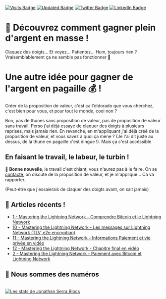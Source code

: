 [![Visits Badge](https://badges.pufler.dev/visits/slals/slals?label=Vues)](https://blocs.fr)
[![Updated Badge](https://badges.pufler.dev/updated/slals/slals)](https://blocs.fr)
[![Twitter Badge](https://img.shields.io/badge/Twitter-Profile-informational?style=flat&logo=twitter&logoColor=white&color=1CA2F1)](https://twitter.com/_blocs)
[![LinkedIn Badge](https://img.shields.io/badge/LinkedIn-Profile-informational?style=flat&logo=linkedin&logoColor=white&color=0D76A8)](https://www.linkedin.com/in/serrajonathan/)


# 💸 Découvrez comment gagner plein d'argent en masse !

Claquez des doigts... Et voyez... Patientez... Hum, toujours rien ? Vraisemblablement ça ne semble pas fonctionner 🤔

# Une autre idée pour gagner de l'argent en pagaille 💰 !

Créer de la proposition de valeur, c'est ça l'eldorado que vous cherchez, c'est bien pour vous, et pour tout le monde, cool non ?

Bon, pas de thunes sans proposition de valeur, pas de proposition de valeur sans travail. Perso j'ai déjà essayé de claquer des doigts à plusieurs reprises, mais jamais rien. En revanche, en m'appliquant j'ai déjà créé de la proposition de valeur, et vous savez à quoi ça mène ? (Je l'ai dit juste au dessus, de la thune en pagaille c'est dingue !). Mais ça c'est accéssible

## En faisant le travail, le labeur, le turbin ! 

🎉 __Bonne nouvelle__, le travail c'est chiant, vous n'aurez pas à le faire. On se [contacte](https://blocs.fr), on discute de la proposition de valeur, et je m'applique... Ca va rapporter.

(Peut-être que j'essaierais de claquer des doigts avant, on sait jamais)

## 🧵 Articles récents !

<!-- BLOG-POST-LIST:START -->
- [1 - Mastering the Lightning Network - Comprendre Bitcoin et le Lightning Network](https://blocs.fr/blog/mastering-the-lightning-network-1/)
- [10 - Mastering the Lightning Network - Les messages sur Lightning Network &lpar;TLV, e2e encryption&rpar;](https://blocs.fr/blog/mastering-the-lightning-network-10/)
- [11 - Mastering the Lightning Network - Informations Paiement et vie privée en vidéo](https://blocs.fr/blog/mastering-the-lightning-network-11/)
- [12 - Mastering the Lightning Network - Chapitre final en vidéo](https://blocs.fr/blog/mastering-the-lightning-network-12/)
- [2 - Mastering the Lightning Network - Paiement avec Bitcoin et Lightning Network](https://blocs.fr/blog/mastering-the-lightning-network-2/)
<!-- BLOG-POST-LIST:END -->

<!-- Pinned Repositories -->


## 🤖 Nous sommes des numéros

<br>

<a href="https://github.com/slals">
  <img align="center" src="https://github-readme-stats.vercel.app/api?username=slals&show_icons=true&line_height=27&count_private=true&title_color=ffffff&text_color=c9cacc&icon_color=4AB097&bg_color=1A2B34" alt="Les stats de Jonathan Serra Blocs" />
</a>

<br>
<br>